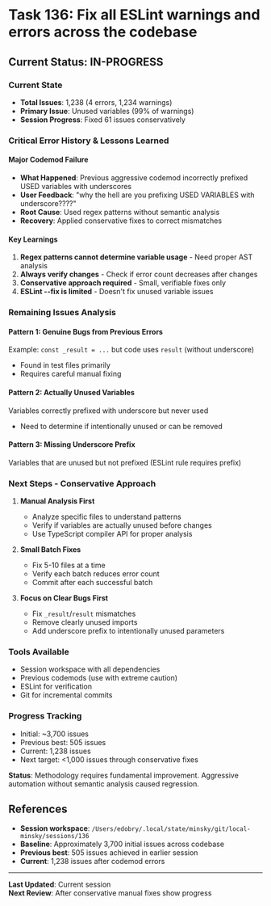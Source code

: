 # Task 136: Fix all ESLint warnings and errors across the codebase

## Current Status: IN-PROGRESS

### Current State
- **Total Issues**: 1,238 (4 errors, 1,234 warnings)
- **Primary Issue**: Unused variables (99% of warnings)
- **Session Progress**: Fixed 61 issues conservatively

### Critical Error History & Lessons Learned

#### Major Codemod Failure
- **What Happened**: Previous aggressive codemod incorrectly prefixed USED variables with underscores
- **User Feedback**: "why the hell are you prefixing USED VARIABLES with underscore????"
- **Root Cause**: Used regex patterns without semantic analysis
- **Recovery**: Applied conservative fixes to correct mismatches

#### Key Learnings
1. **Regex patterns cannot determine variable usage** - Need proper AST analysis
2. **Always verify changes** - Check if error count decreases after changes
3. **Conservative approach required** - Small, verifiable fixes only
4. **ESLint --fix is limited** - Doesn't fix unused variable issues

### Remaining Issues Analysis

#### Pattern 1: Genuine Bugs from Previous Errors
Example: `const _result = ...` but code uses `result` (without underscore)
- Found in test files primarily
- Requires careful manual fixing

#### Pattern 2: Actually Unused Variables
Variables correctly prefixed with underscore but never used
- Need to determine if intentionally unused or can be removed

#### Pattern 3: Missing Underscore Prefix
Variables that are unused but not prefixed (ESLint rule requires prefix)

### Next Steps - Conservative Approach

1. **Manual Analysis First**
   - Analyze specific files to understand patterns
   - Verify if variables are actually unused before changes
   - Use TypeScript compiler API for proper analysis

2. **Small Batch Fixes**
   - Fix 5-10 files at a time
   - Verify each batch reduces error count
   - Commit after each successful batch

3. **Focus on Clear Bugs First**
   - Fix `_result`/`result` mismatches
   - Remove clearly unused imports
   - Add underscore prefix to intentionally unused parameters

### Tools Available
- Session workspace with all dependencies
- Previous codemods (use with extreme caution)
- ESLint for verification
- Git for incremental commits

### Progress Tracking
- Initial: ~3,700 issues
- Previous best: 505 issues  
- Current: 1,238 issues
- Next target: <1,000 issues through conservative fixes

**Status**: Methodology requires fundamental improvement. Aggressive automation without semantic analysis caused regression.

## References

- **Session workspace**: `/Users/edobry/.local/state/minsky/git/local-minsky/sessions/136`
- **Baseline**: Approximately 3,700 initial issues across codebase
- **Previous best**: 505 issues achieved in earlier session
- **Current**: 1,238 issues after codemod errors

---

**Last Updated**: Current session  
**Next Review**: After conservative manual fixes show progress
